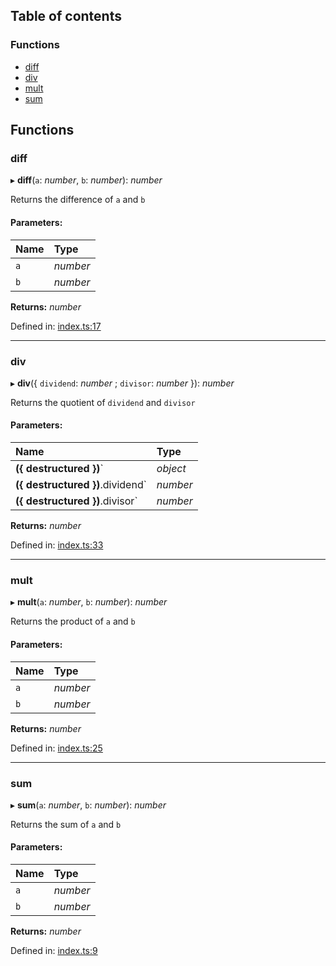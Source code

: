 ## Table of contents

### Functions

- [diff][1]
- [div][2]
- [mult][3]
- [sum][4]

## Functions

### diff

▸ **diff**(`a`: _number_, `b`: _number_): _number_

Returns the difference of `a` and `b`

#### Parameters:

| Name | Type     |
| :--- | :------- |
| `a`  | _number_ |
| `b`  | _number_ |

**Returns:** _number_

Defined in: [index.ts:17][5]

---

### div

▸ **div**({ `dividend`: _number_ ; `divisor`: _number_ }): _number_

Returns the quotient of `dividend` and `divisor`

#### Parameters:

| Name                             | Type     |
| :------------------------------- | :------- |
| **({ destructured })**`          | _object_ |
| **({ destructured })**.dividend` | _number_ |
| **({ destructured })**.divisor`  | _number_ |

**Returns:** _number_

Defined in: [index.ts:33][6]

---

### mult

▸ **mult**(`a`: _number_, `b`: _number_): _number_

Returns the product of `a` and `b`

#### Parameters:

| Name | Type     |
| :--- | :------- |
| `a`  | _number_ |
| `b`  | _number_ |

**Returns:** _number_

Defined in: [index.ts:25][7]

---

### sum

▸ **sum**(`a`: _number_, `b`: _number_): _number_

Returns the sum of `a` and `b`

#### Parameters:

| Name | Type     |
| :--- | :------- |
| `a`  | _number_ |
| `b`  | _number_ |

**Returns:** _number_

Defined in: [index.ts:9][8]

[1]: README.md#diff
[2]: README.md#div
[3]: README.md#mult
[4]: README.md#sum
[5]:
  https://github.com/Xunnamius/projector-lens-lib-cjs/blob/e748b1f/src/index.ts#L17
[6]:
  https://github.com/Xunnamius/projector-lens-lib-cjs/blob/e748b1f/src/index.ts#L33
[7]:
  https://github.com/Xunnamius/projector-lens-lib-cjs/blob/e748b1f/src/index.ts#L25
[8]:
  https://github.com/Xunnamius/projector-lens-lib-cjs/blob/e748b1f/src/index.ts#L9
